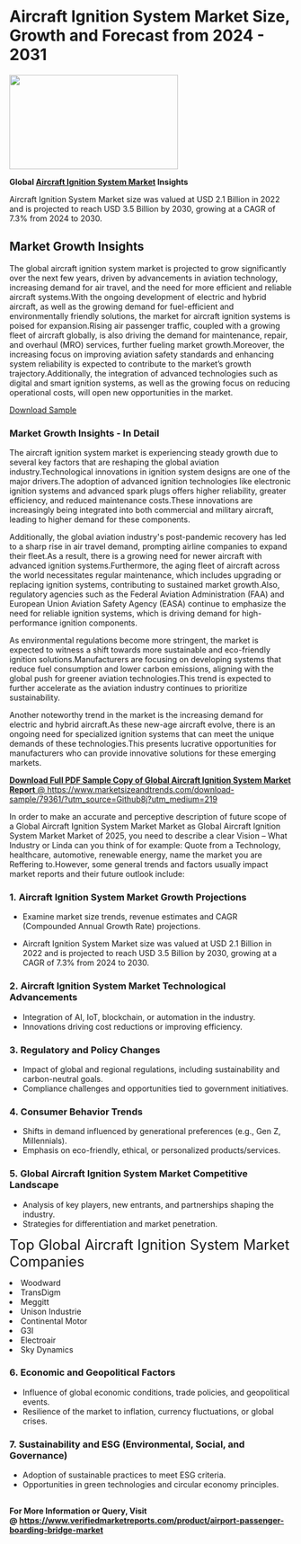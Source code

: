 <H1>Aircraft Ignition System Market Size, Growth and Forecast from 2024 - 2031</H1><img class="aligncenter size-medium wp-image-584254" src="https://thirdeyenews.in/wp-content/uploads/2024/09/Global-Market-Research-300x168.jpeg" alt="" width="300" height="168" /><p><strong>Global&nbsp;<a href="https://www.marketsizeandtrends.com/download-sample/79361/?utm_source=Github8j?utm_medium=219">Aircraft Ignition System Market</a> Insights</strong></p><p>Aircraft Ignition System Market size was valued at USD 2.1 Billion in 2022 and is projected to reach USD 3.5 Billion by 2030, growing at a CAGR of 7.3% from 2024 to 2030.</p><p><h2>Market Growth Insights</h2><p>The global aircraft ignition system market is projected to grow significantly over the next few years, driven by advancements in aviation technology, increasing demand for air travel, and the need for more efficient and reliable aircraft systems.With the ongoing development of electric and hybrid aircraft, as well as the growing demand for fuel-efficient and environmentally friendly solutions, the market for aircraft ignition systems is poised for expansion.Rising air passenger traffic, coupled with a growing fleet of aircraft globally, is also driving the demand for maintenance, repair, and overhaul (MRO) services, further fueling market growth.Moreover, the increasing focus on improving aviation safety standards and enhancing system reliability is expected to contribute to the market’s growth trajectory.Additionally, the integration of advanced technologies such as digital and smart ignition systems, as well as the growing focus on reducing operational costs, will open new opportunities in the market.</p><p><a href="#">Download Sample</a></p><h3>Market Growth Insights - In Detail</h3><p>The aircraft ignition system market is experiencing steady growth due to several key factors that are reshaping the global aviation industry.Technological innovations in ignition system designs are one of the major drivers.The adoption of advanced ignition technologies like electronic ignition systems and advanced spark plugs offers higher reliability, greater efficiency, and reduced maintenance costs.These innovations are increasingly being integrated into both commercial and military aircraft, leading to higher demand for these components.</p><p>Additionally, the global aviation industry's post-pandemic recovery has led to a sharp rise in air travel demand, prompting airline companies to expand their fleet.As a result, there is a growing need for newer aircraft with advanced ignition systems.Furthermore, the aging fleet of aircraft across the world necessitates regular maintenance, which includes upgrading or replacing ignition systems, contributing to sustained market growth.Also, regulatory agencies such as the Federal Aviation Administration (FAA) and European Union Aviation Safety Agency (EASA) continue to emphasize the need for reliable ignition systems, which is driving demand for high-performance ignition components.</p><p>As environmental regulations become more stringent, the market is expected to witness a shift towards more sustainable and eco-friendly ignition solutions.Manufacturers are focusing on developing systems that reduce fuel consumption and lower carbon emissions, aligning with the global push for greener aviation technologies.This trend is expected to further accelerate as the aviation industry continues to prioritize sustainability.</p><p>Another noteworthy trend in the market is the increasing demand for electric and hybrid aircraft.As these new-age aircraft evolve, there is an ongoing need for specialized ignition systems that can meet the unique demands of these technologies.This presents lucrative opportunities for manufacturers who can provide innovative solutions for these emerging markets.</p><p><a href="#"></p><p><span class=""><strong>Download Full PDF Sample Copy of Global Aircraft Ignition System Market Report</strong> @ <a href="https://www.marketsizeandtrends.com/download-sample/79361/?utm_source=Github8j?utm_medium=219" target="_blank">https://www.marketsizeandtrends.com/download-sample/79361/?utm_source=Github8j?utm_medium=219</a></span></p><p>In order to make an accurate and perceptive description of future scope of a Global&nbsp;Aircraft Ignition System Market Market as Global&nbsp;Aircraft Ignition System Market Market of 2025, you need to describe a clear Vision &ndash; What Industry or Linda can you think of for example: Quote from a Technology, healthcare, automotive, renewable energy, name the market you are Reffering to.However, some general trends and factors usually impact market reports and their future outlook include:</p><h3>1.&nbsp;<strong>Aircraft Ignition System Market Growth Projections</strong></h3><ul><li>Examine market size trends, revenue estimates and CAGR (Compounded Annual Growth Rate) projections.</li><li><p>Aircraft Ignition System Market size was valued at USD 2.1 Billion in 2022 and is projected to reach USD 3.5 Billion by 2030, growing at a CAGR of 7.3% from 2024 to 2030.</p></li></ul><h3>2.&nbsp;<strong>Aircraft Ignition System Market Technological Advancements</strong></h3><ul><li>Integration of AI, IoT, blockchain, or automation in the industry.</li><li>Innovations driving cost reductions or improving efficiency.</li></ul><h3>3.&nbsp;<strong>Regulatory and Policy Changes</strong></h3><ul><li>Impact of global and regional regulations, including sustainability and carbon-neutral goals.</li><li>Compliance challenges and opportunities tied to government initiatives.</li></ul><h3>4.&nbsp;<strong>Consumer Behavior Trends</strong></h3><ul><li>Shifts in demand influenced by generational preferences (e.g., Gen Z, Millennials).</li><li>Emphasis on eco-friendly, ethical, or personalized products/services.</li></ul><h3>5.&nbsp;<strong>Global Aircraft Ignition System Market Competitive Landscape</strong></h3><ul><li>Analysis of key players, new entrants, and partnerships shaping the industry.</li><li>Strategies for differentiation and market penetration.</li></ul><p data-pm-slice="1 1 []"><span style="color: inherit; font-family: inherit; font-size: 25px;">Top Global Aircraft Ignition System Market Companies</span></p><div class="" data-test-id=""><p><li>Woodward</li><li> TransDigm</li><li> Meggitt</li><li> Unison Industrie</li><li> Continental Motor</li><li> G3I</li><li> Electroair</li><li> Sky Dynamics</li></p></div><h3>6.&nbsp;<strong>Economic and Geopolitical Factors</strong></h3><ul><li>Influence of global economic conditions, trade policies, and geopolitical events.</li><li>Resilience of the market to inflation, currency fluctuations, or global crises.</li></ul><h3>7.&nbsp;<strong>Sustainability and ESG (Environmental, Social, and Governance)</strong></h3><ul><li>Adoption of sustainable practices to meet ESG criteria.</li><li>Opportunities in green technologies and circular economy principles.</li></ul><h2><strong style="font-size: 14px;">For More Information or Query, Visit @&nbsp;</strong><a style="background-color: #ffffff; font-size: 14px;" href="https://www.marketsizeandtrends.com/report/aircraft-ignition-system-market/" target="_blank">https://www.verifiedmarketreports.com/product/airport-passenger-boarding-bridge-market</a></h2>